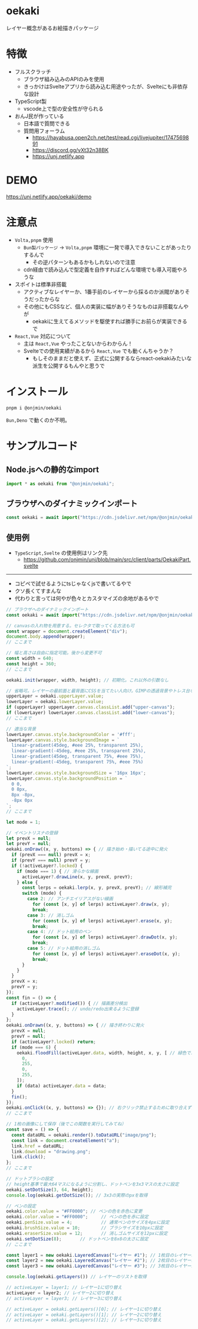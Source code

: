# oekaki
レイヤー概念があるお絵描きパッケージ

# 特徴
- フルスクラッチ
  - ブラウザ組み込みのAPIのみを使用
  - きっかけはSvelteアプリから読み込む用途やったが、Svelteにも非依存な設計
- TypeScript製
  - vscode上で型の安全性が守られる
- おんJ民が作っている
  - 日本語で質問できる
  - 質問用フォーラム
    - https://hayabusa.open2ch.net/test/read.cgi/livejupiter/1747569891
    - https://discord.gg/vXt32n38BK
    - https://unj.netlify.app

# DEMO
https://unj.netlify.app/oekaki/demo

# 注意点
- `Volta,pnpm` 使用
  - `Bun製パッケージ` → `Volta,pnpm` 環境に一発で導入できないことがあったりするんで
    - その逆パターンもあるかもしれないので注意
  - cdn経由で読み込んで型定義を自作すればどんな環境でも導入可能やろうな
- スポイトは標準非搭載
  - アクティブなレイヤーか、1番手前のレイヤーから採るのか派閥がありそうだったからな
  - その他にもCSSなど、個人の実装に幅がありそうなものは非搭載なんやが
    - oekakiに生えてるメソッドを駆使すれば勝手にお前らが実装できるで
- `React,Vue` 対応について
  - 主は `React,Vue` やったことないからわからん！
  - Svelteでの使用実績があるから `React,Vue` でも動くんちゃうか？
    - もしそのままだと使えず、正式に公開するならreact-oekakiみたいな派生を公開するもんやと思うで

# インストール
```sh
pnpm i @onjmin/oekaki
```

`Bun,Deno` で動くのか不明。

# サンプルコード
## Node.jsへの静的なimport
```ts
import * as oekaki from "@onjmin/oekaki";
```

## ブラウザへのダイナミックインポート
```js
const oekaki = await import("https://cdn.jsdelivr.net/npm/@onjmin/oekaki/dist/index.mjs");
```

## 使用例
- `TypeScript,Svelte` の使用例はリンク先
  - https://github.com/onjmin/unj/blob/main/src/client/parts/OekakiPart.svelte

---

- コピペで試せるようにtsじゃなくjsで書いてるやで
- クソ長くてすまんな
- 代わりと言っては何やが色々とカスタマイズの余地があるやで

```js
// ブラウザへのダイナミックインポート
const oekaki = await import("https://cdn.jsdelivr.net/npm/@onjmin/oekaki/dist/index.mjs");

// canvasの入れ物を用意する。セレクタで取ってくる方法も可
const wrapper = document.createElement("div");
document.body.append(wrapper);
// ここまで

// 幅と高さは自由に指定可能。後から変更不可
const width = 640;
const height = 360;
// ここまで

oekaki.init(wrapper, width, height); // 初期化。これ以外の引数なし

// 省略可。レイヤーの最前面と最背面にCSSを当てたい人向け。GIMPの透過背景やトレス台など
upperLayer = oekaki.upperLayer.value;
lowerLayer = oekaki.lowerLayer.value;
if (upperLayer) upperLayer.canvas.classList.add("upper-canvas");
if (lowerLayer) lowerLayer.canvas.classList.add("lower-canvas");
// ここまで

// 適当な背景
lowerLayer.canvas.style.backgroundColor = '#fff';
lowerLayer.canvas.style.backgroundImage = `
  linear-gradient(45deg, #eee 25%, transparent 25%),
  linear-gradient(-45deg, #eee 25%, transparent 25%),
  linear-gradient(45deg, transparent 75%, #eee 75%),
  linear-gradient(-45deg, transparent 75%, #eee 75%)
`;
lowerLayer.canvas.style.backgroundSize = '16px 16px';
lowerLayer.canvas.style.backgroundPosition = `
  0 0,
  0 8px,
  8px -8px,
  -8px 0px
`;
// ここまで

let mode = 1;

// イベントリスナの登録
let prevX = null;
let prevY = null;
oekaki.onDraw((x, y, buttons) => { // 描き始め・描いてる途中に発火
  if (prevX === null) prevX = x;
  if (prevY === null) prevY = y;
  if (!activeLayer?.locked) {
    if (mode === 1) { // 滑らかな線画
      activeLayer?.drawLine(x, y, prevX, prevY);
    } else {
      const lerps = oekaki.lerp(x, y, prevX, prevY); // 線形補完
      switch (mode) {
        case 2: // アンチエイリアスがない線画
          for (const [x, y] of lerps) activeLayer?.draw(x, y);
          break;
        case 3: // 消しゴム
          for (const [x, y] of lerps) activeLayer?.erase(x, y);
          break;
        case 4: // ドット絵用のペン
          for (const [x, y] of lerps) activeLayer?.drawDot(x, y);
          break;
        case 5: // ドット絵用の消しゴム
          for (const [x, y] of lerps) activeLayer?.eraseDot(x, y);
          break;
      }
    }
  }
  prevX = x;
  prevY = y;
});
const fin = () => {
  if (activeLayer?.modified()) { // 描画差分検出
    activeLayer.trace(); // undo/redo出来るように登録
  }
};
oekaki.onDrawn((x, y, buttons) => { // 描き終わりに発火
  prevX = null;
  prevY = null;
  if (activeLayer?.locked) return;
  if (mode === 6) {
    oekaki.floodFill(activeLayer.data, width, height, x, y, [ // 緑色でバケツ塗り
      0,
      255,
      0,
      255,
    ]);
    if (data) activeLayer.data = data;
  }
  fin();
});
oekaki.onClick((x, y, buttons) => {}); // 右クリック禁止するために取り合えず要る。またはPC限定ショートカットを登録する用
// ここまで

// 1枚の画像にして保存（後でこの関数を実行してみてね）
const save = () => {
  const dataURL = oekaki.render().toDataURL("image/png");
  const link = document.createElement("a");
  link.href = dataURL;
  link.download = "drawing.png";
  link.click();
};
// ここまで

// ドットブラシの設定
// height基準で最大64マスになるように分割し、ドットペンを3x3マスの太さに設定
oekaki.setDotSize(3, 64, height);
console.log(oekaki.getDotSize()); // 3x3の実際のpxを取得

// ペンの設定
oekaki.color.value = "#FF0000"; // ペンの色を赤色に変更
oekaki.color.value = "#FF0000";     // ペンの色を赤に設定
oekaki.penSize.value = 4;           // 通常ペンのサイズを4pxに設定
oekaki.brushSize.value = 10;        // ブラシサイズを10pxに設定
oekaki.eraserSize.value = 12;       // 消しゴムサイズを12pxに設定
oekaki.setDotSize(8);       // ドットペンを8x8の太さに設定
// ここまで

const layer1 = new oekaki.LayeredCanvas("レイヤー #1"); // 1枚目のレイヤー新規作成
const layer2 = new oekaki.LayeredCanvas("レイヤー #2"); // 2枚目のレイヤー新規作成
const layer3 = new oekaki.LayeredCanvas("レイヤー #3"); // 3枚目のレイヤー新規作成

console.log(oekaki.getLayers()) // レイヤーのリストを取得

// activeLayer = layer1; // レイヤー1に切り替え
activeLayer = layer2; // レイヤー2に切り替え
// activeLayer = layer3; // レイヤー3に切り替え

// activeLayer = oekaki.getLayers()[0]; // レイヤー1に切り替え
// activeLayer = oekaki.getLayers()[1]; // レイヤー2に切り替え
// activeLayer = oekaki.getLayers()[2]; // レイヤー3に切り替え
```